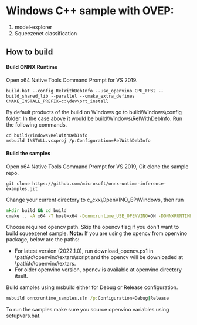 # Windows C++ sample with OVEP:

1. model-explorer
2. Squeezenet classification

## How to build

#### Build ONNX Runtime
Open x64 Native Tools Command Prompt for VS 2019.
```
build.bat --config RelWithDebInfo --use_openvino CPU_FP32 --build_shared_lib --parallel --cmake_extra_defines CMAKE_INSTALL_PREFIX=c:\dev\ort_install
```

By default products of the build on Windows go to build\Windows\config folder. In the case above it would be build\Windows\RelWithDebInfo.
Run the following commands.

```
cd build\Windows\RelWithDebInfo
msbuild INSTALL.vcxproj /p:Configuration=RelWithDebInfo
```

#### Build the samples

Open x64 Native Tools Command Prompt for VS 2019, Git clone the sample repo.
```
git clone https://github.com/microsoft/onnxruntime-inference-examples.git
```
Change your current directory to c_cxx\OpenVINO_EP\Windows, then run
```bat
mkdir build && cd build
cmake .. -A x64 -T host=x64 -Donnxruntime_USE_OPENVINO=ON -DONNXRUNTIME_ROOTDIR=c:\dev\ort_install -DOPENCV_ROOTDIR=path\to\opencv"
```
Choose required opencv path. Skip the opencv flag if you don't want to build squeezenet sample.
**Note:**
If you are using the opencv from openvino package, below are the paths:
* For latest version (2022.1.0), run download_opencv.ps1 in \path\to\openvino\extars\script and the opencv will be downloaded at \path\to\openvino\extars.
* For older openvino version, opencv is available at openvino directory itself.

Build samples using msbuild either for Debug or Release configuration.

```bat
msbuild onnxruntime_samples.sln /p:Configuration=Debug|Release
```

To run the samples make sure you source openvino variables using setupvars.bat.
